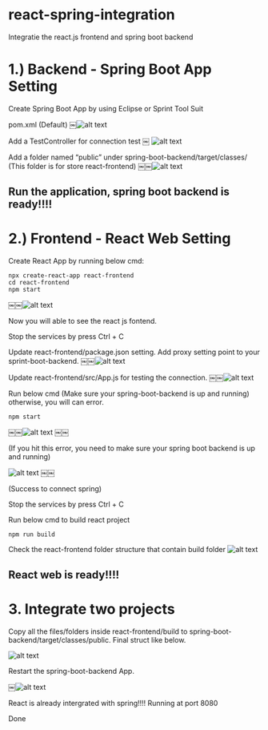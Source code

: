 # react-spring-integration
Integratie the react.js frontend and spring boot backend

# 1.) Backend - Spring Boot App Setting 

Create Spring Boot App by using Eclipse or Sprint Tool Suit

pom.xml (Default)
￼![alt text](https://raw.githubusercontent.com/peterlau0010/react-spring-integration/master/Readme%20Image/pom.xml.tiff)

Add a TestController for connection test
￼
![alt text](https://raw.githubusercontent.com/peterlau0010/react-spring-integration/master/Readme%20Image/testController.tiff)


Add a folder named “public” under spring-boot-backend/target/classes/
(This folder is for store react-frontend)
￼￼![alt text](https://raw.githubusercontent.com/peterlau0010/react-spring-integration/master/Readme%20Image/add%20public%20folder.tiff)


## Run the application, spring boot backend is ready!!!!


# 2.) Frontend - React Web Setting

Create React App by running below cmd:
```
npx create-react-app react-frontend
cd react-frontend
npm start
```
￼￼![alt text](https://raw.githubusercontent.com/peterlau0010/react-spring-integration/master/Readme%20Image/npm%20start.tiff)

Now you will able to see the react js fontend.

Stop the services by press Ctrl + C

Update react-frontend/package.json setting. Add proxy setting point to your sprint-boot-backend.
￼￼![alt text](https://raw.githubusercontent.com/peterlau0010/react-spring-integration/master/Readme%20Image/package%20json.tiff)


Update react-frontend/src/App.js for testing the connection.
￼￼![alt text](https://raw.githubusercontent.com/peterlau0010/react-spring-integration/master/Readme%20Image/call%20to%20testController.tiff)

Run below cmd (Make sure your spring-boot-backend is up and running) otherwise, you will can error.

```
npm start 
```


￼￼![alt text](https://raw.githubusercontent.com/peterlau0010/react-spring-integration/master/Readme%20Image/react%20fail.tiff)
￼￼

(If you hit this error, you need to make sure your spring boot backend is up and running)

![alt text](https://raw.githubusercontent.com/peterlau0010/react-spring-integration/master/Readme%20Image/react%20success.tiff)
￼￼

(Success to connect spring)

Stop the services by press Ctrl + C

Run below cmd to build react project 

```
npm run build
```

Check the react-frontend folder structure that contain build folder
![alt text](https://raw.githubusercontent.com/peterlau0010/react-spring-integration/master/Readme%20Image/react%20build%20folder.tiff)

## React web is ready!!!!

# 3. Integrate two projects

Copy all the files/folders inside react-frontend/build to spring-boot-backend/target/classes/public. Final struct like below.

![alt text](https://raw.githubusercontent.com/peterlau0010/react-spring-integration/master/Readme%20Image/integrated%20spring%20and%20react.tiff)

Restart the spring-boot-backend App. 

￼![alt text](https://raw.githubusercontent.com/peterlau0010/react-spring-integration/master/Readme%20Image/final%20resutl.tiff)

React is already intergrated with spring!!!! Running at port 8080

Done


